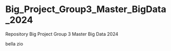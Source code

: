 # Big_Project_Group3_Master_BigData_2024
Repository Big Project Group 3 Master Big Data 2024

bella zio
